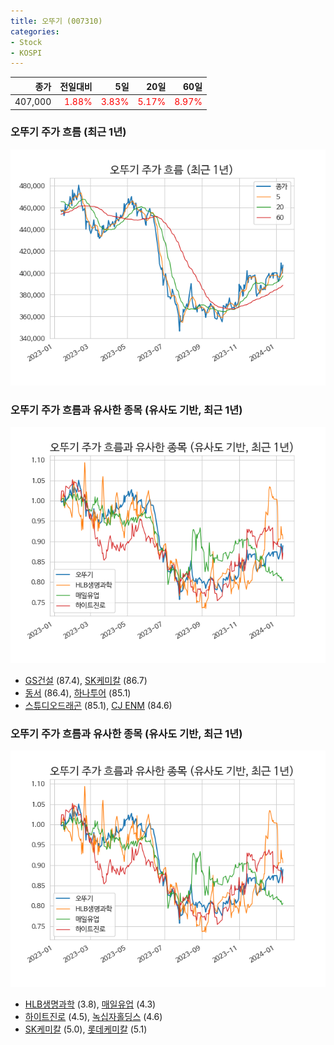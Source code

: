 ```yaml
---
title: 오뚜기 (007310)
categories:
- Stock
- KOSPI
---
```


|종가|전일대비|5일|20일|60일|
|---:|-------:|--:|---:|---:|
|407,000|<span style="color: red">1.88%</span>|<span style="color: red">3.83%</span>|<span style="color: red">5.17%</span>|<span style="color: red">8.97%</span>|

<!-- more -->
### 오뚜기 주가 흐름 (최근 1년)
![007310](/assets/images/stock/007310.png)


### 오뚜기 주가 흐름과 유사한 종목 (유사도 기반, 최근 1년)
![007310](/assets/images/stock/007310_sim.png)

- [GS건설](/006360/) (87.4), [SK케미칼](/285130/) (86.7)
- [동서](/026960/) (86.4), [하나투어](/039130/) (85.1)
- [스튜디오드래곤](/253450/) (85.1), [CJ ENM](/035760/) (84.6)


### 오뚜기 주가 흐름과 유사한 종목 (유사도 기반, 최근 1년)
![007310](/assets/images/stock/007310_sim.png)

- [HLB생명과학](/067630/) (3.8), [매일유업](/267980/) (4.3)
- [하이트진로](/000080/) (4.5), [녹십자홀딩스](/005250/) (4.6)
- [SK케미칼](/285130/) (5.0), [롯데케미칼](/011170/) (5.1)